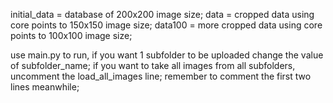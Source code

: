 initial_data = database of 200x200 image size;
data = cropped data using core points to 150x150 image size;
data100 = more cropped data using core points to 100x100 image size;

use main.py to run, if you want 1 subfolder to be uploaded change the value of subfolder_name; 
if you want to take all images from all subfolders, uncomment the load_all_images line; remember to comment the first two lines meanwhile;
